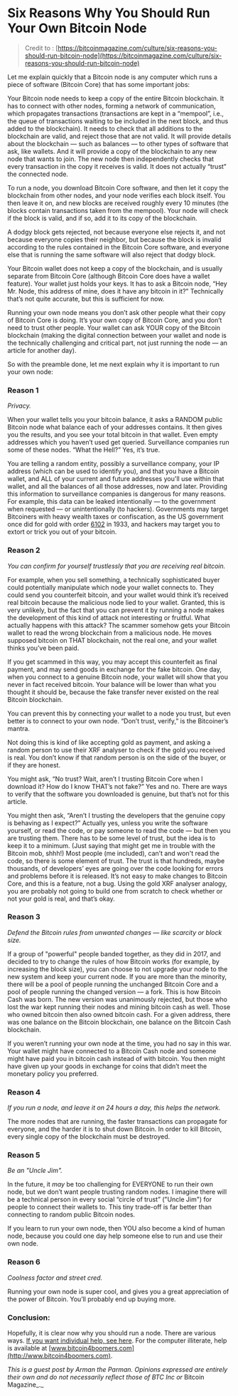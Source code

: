 # Six Reasons Why You Should Run Your Own Bitcoin Node

> Credit to : [https://bitcoinmagazine.com/culture/six-reasons-you-should-run-bitcoin-node](https://bitcoinmagazine.com/culture/six-reasons-you-should-run-bitcoin-node)

Let me explain quickly that a Bitcoin node is any computer which runs a piece of software (Bitcoin Core) that has some important jobs:

Your Bitcoin node needs to keep a copy of the entire Bitcoin blockchain. It has to connect with other nodes, forming a network of communication, which propagates transactions (transactions are kept in a “mempool”, i.e., the queue of transactions waiting to be included in the next block, and thus added to the blockchain). It needs to check that all additions to the blockchain are valid, and reject those that are not valid. It will provide details about the blockchain — such as balances — to other types of software that ask, like wallets. And it will provide a copy of the blockchain to any new node that wants to join. The new node then independently checks that every transaction in the copy it receives is valid. It does not actually “trust” the connected node.

To run a node, you download Bitcoin Core software, and then let it copy the blockchain from other nodes, and your node verifies each block itself. You then leave it on, and new blocks are received roughly every 10 minutes (the blocks contain transactions taken from the mempool). Your node will check if the block is valid, and if so, add it to its copy of the blockchain.

A dodgy block gets rejected, not because everyone else rejects it, and not because everyone copies their neighbor, but because the block is invalid according to the rules contained in the Bitcoin Core software, and everyone else that is running the same software will also reject that dodgy block.

Your Bitcoin wallet does not keep a copy of the blockchain, and is usually separate from Bitcoin Core (although Bitcoin Core does have a wallet feature). Your wallet just holds your keys. It has to ask a Bitcoin node, “Hey Mr. Node, this address of mine, does it have any bitcoin in it?” Technically that’s not quite accurate, but this is sufficient for now.

Running your own node means you don’t ask other people what their copy of Bitcoin Core is doing. It’s your own copy of Bitcoin Core, and you don’t need to trust other people. Your wallet can ask YOUR copy of the Bitcoin blockchain (making the digital connection between your wallet and node is the technically challenging and critical part, not just running the node — an article for another day).

So with the preamble done, let me next explain why it is important to run your own node:

### Reason 1 <a href="#reason-1" id="reason-1"></a>

_Privacy._

When your wallet tells you your bitcoin balance, it asks a RANDOM public Bitcoin node what balance each of your addresses contains. It then gives you the results, and you see your total bitcoin in that wallet. Even empty addresses which you haven’t used get queried. Surveillance companies run some of these nodes. “What the Hell?” Yes, it’s true.

You are telling a random entity, possibly a surveillance company, your IP address (which can be used to identify you), and that you have a Bitcoin wallet, and ALL of your current and future addresses you'll use within that wallet, and all the balances of all those addresses, now and later. Providing this information to surveillance companies is dangerous for many reasons. For example, this data can be leaked intentionally — to the government when requested — or unintentionally (to hackers). Governments may target Bitcoiners with heavy wealth taxes or confiscation, as the US government once did for gold with order [6102](https://en.wikipedia.org/wiki/Executive\_Order\_6102) in 1933, and hackers may target you to extort or trick you out of your bitcoin.

### Reason 2 <a href="#reason-2" id="reason-2"></a>

_You can confirm for yourself trustlessly that you are receiving real bitcoin._

For example, when you sell something, a technically sophisticated buyer could potentially manipulate which node your wallet connects to. They could send you counterfeit bitcoin, and your wallet would think it’s received real bitcoin because the malicious node lied to your wallet. Granted, this is very unlikely, but the fact that you can prevent it by running a node makes the development of this kind of attack not interesting or fruitful. What actually happens with this attack? The scammer somehow gets your Bitcoin wallet to read the wrong blockchain from a malicious node. He moves supposed bitcoin on THAT blockchain, not the real one, and your wallet thinks you’ve been paid.

If you get scammed in this way, you may accept this counterfeit as final payment, and may send goods in exchange for the fake bitcoin. One day, when you connect to a genuine Bitcoin node, your wallet will show that you never in fact received bitcoin. Your balance will be lower than what you thought it should be, because the fake transfer never existed on the real Bitcoin blockchain.

You can prevent this by connecting your wallet to a node you trust, but even better is to connect to your own node. “Don’t trust, verify,” is the Bitcoiner’s mantra.

Not doing this is kind of like accepting gold as payment, and asking a random person to use their XRF analyser to check if the gold you received is real. You don’t know if that random person is on the side of the buyer, or if they are honest.

You might ask, “No trust? Wait, aren’t I trusting Bitcoin Core when I download it? How do I know THAT’s not fake?” Yes and no. There are ways to verify that the software you downloaded is genuine, but that’s not for this article.

You might then ask, “Aren’t I trusting the developers that the genuine copy is behaving as I expect?” Actually yes, unless you write the software yourself, or read the code, or pay someone to read the code — but then you are trusting them. There has to be some level of trust, but the idea is to keep it to a minimum. (Just saying that might get me in trouble with the Bitcoin mob, shhh!) Most people (me included), can’t and won't read the code, so there is some element of trust. The trust is that hundreds, maybe thousands, of developers’ eyes are going over the code looking for errors and problems before it is released. It’s not easy to make changes to Bitcoin Core, and this is a feature, not a bug. Using the gold XRF analyser analogy, you are probably not going to build one from scratch to check whether or not your gold is real, and that’s okay.

### Reason 3 <a href="#reason-3" id="reason-3"></a>

_Defend the Bitcoin rules from unwanted changes — like scarcity or block size._

If a group of "powerful" people banded together, as they did in 2017, and decided to try to change the rules of how Bitcoin works (for example, by increasing the block size), you can choose to not upgrade your node to the new system and keep your current node. If you are more than the minority, there will be a pool of people running the unchanged Bitcoin Core and a pool of people running the changed version — a fork. This is how Bitcoin Cash was born. The new version was unanimously rejected, but those who lost the war kept running their nodes and mining bitcoin cash as well. Those who owned bitcoin then also owned bitcoin cash. For a given address, there was one balance on the Bitcoin blockchain, one balance on the Bitcoin Cash blockchain.

If you weren’t running your own node at the time, you had no say in this war. Your wallet might have connected to a Bitcoin Cash node and someone might have paid you in bitcoin cash instead of with bitcoin. You then might have given up your goods in exchange for coins that didn’t meet the monetary policy you preferred.

### Reason 4 <a href="#reason-4" id="reason-4"></a>

_If you run a node, and leave it on 24 hours a day, this helps the network._

The more nodes that are running, the faster transactions can propagate for everyone, and the harder it is to shut down Bitcoin. In order to kill Bitcoin, every single copy of the blockchain must be destroyed.

### Reason 5 <a href="#reason-5" id="reason-5"></a>

_Be an "Uncle Jim"._

In the future, it _may_ be too challenging for EVERYONE to run their own node, but we don’t want people trusting random nodes. I imagine there will be a technical person in every social “circle of trust” ("Uncle Jim") for people to connect their wallets to. This tiny trade-off is far better than connecting to random public Bitcoin nodes.

If you learn to run your own node, then YOU also become a kind of human node, because you could one day help someone else to run and use their own node.

### Reason 6 <a href="#reason-6" id="reason-6"></a>

_Coolness factor and street cred._

Running your own node is super cool, and gives you a great appreciation of the power of Bitcoin. You’ll probably end up buying more.

### Conclusion: <a href="#conclusion" id="conclusion"></a>

Hopefully, it is clear now why you should run a node. There are various ways. [If you want individual help, see here](https://armantheparman.com/mentorship/). For the computer illiterate, help is available at [www.bitcoin4boomers.com](http://www.bitcoin4boomers.com).

_This is a guest post by Arman the Parman. Opinions expressed are entirely their own and do not necessarily reflect those of BTC Inc or_ Bitcoin Magazine_._
